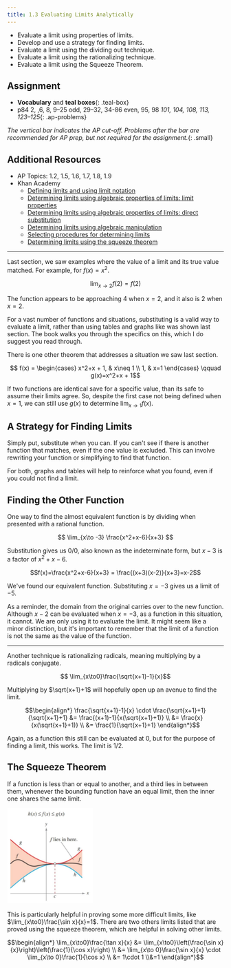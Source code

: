 ```yaml
---
title: 1.3 Evaluating Limits Analytically
---
```


- Evaluate a limit using properties of limits.
- Develop and use a strategy for finding limits.
- Evaluate a limit using the dividing out technique.
- Evaluate a limit using the rationalizing technique.
- Evaluate a limit using the Squeeze Theorem.

## Assignment

- **Vocabulary** and **teal boxes**{: .teal-box}
- p84 2, ,6, 8, 9–25 odd, 29–32, 34-86 even, 95, 98 *101, 104, 108, 113, 123–125*{: .ap-problems}

*The vertical bar indicates the AP cut-off. Problems after the bar are recommended for AP prep, but not required for the assignment.*{: .small}

## Additional Resources

- AP Topics: 1.2, 1.5, 1.6, 1.7, 1.8, 1.9
- Khan Academy
  - [Defining limits and using limit notation](https://www.khanacademy.org/math/ap-calculus-ab/ab-limits-new/ab-1-2/v/introduction-to-limits-hd)
  - [Determining limits using algebraic properties of limits: limit properties](https://www.khanacademy.org/math/ap-calculus-ab/ab-limits-new/ab-1-5a/v/limit-properties)
  - [Determining limits using algebraic properties of limits: direct substitution](https://www.khanacademy.org/math/ap-calculus-ab/ab-limits-new/ab-1-5b/v/limit-by-substitution)
  - [Determining limits using algebraic manipulation](https://www.khanacademy.org/math/ap-calculus-ab/ab-limits-new/ab-1-6/v/limit-example-1)
  - [Selecting procedures for determining limits](https://www.khanacademy.org/math/ap-calculus-ab/ab-limits-new/ab-1-7/v/flow-chart-of-limit-strategies)
  - [Determining limits using the squeeze theorem](https://www.khanacademy.org/math/ap-calculus-ab/ab-limits-new/ab-1-8/v/squeeze-sandwich-theorem)

---

Last section, we saw examples where the value of a limit and its true value matched. For example, for $f(x)=x^2$.

$$ \lim_{x\to2}f(2)= f(2) $$

The function appears to be approaching 4 when $x=2$, and it also is 2 when $x=2$.

For a vast number of functions and situations, substituting is a valid way to evaluate a limit, rather than using tables and graphs like was shown last section. The book walks you through the specifics on this, which I do suggest you read through.

There is one other theorem that addresses a situation we saw last section.

$$ f(x) = \begin{cases}
x^2+x + 1, & x\neq 1 \\
1, & x=1
\end{cases} \qquad g(x)=x^2+x + 1$$

If two functions are identical save for a specific value, than its safe to assume their limits agree. So, despite the first case not being defined when $x=1$, we can still use $g(x)$ to determine $\lim_{x\to1}f(x)$.

## A Strategy for Finding Limits

Simply put, substitute when you can. If you can't see if there is another function that matches, even if the one value is excluded. This can involve rewriting your function or simplifying to find that function.

For both, graphs and tables will help to reinforce what you found, even if you could not find a limit.

## Finding the Other Function

One way to find the almost equivalent function is by dividing when presented with a rational function.

$$ \lim_{x\to -3} \frac{x^2+x-6}{x+3} $$

Substitution gives us $0/0$, also known as the indeterminate form, but $x-3$ is a factor of $x^2+x-6$.

$$f(x)=\frac{x^2+x-6}{x+3} = \frac{(x+3)(x-2)}{x+3}=x-2$$

We've found our equivalent function. Substituting $x=-3$ gives us a limit of $-5$.

As a reminder, the domain from the original carries over to the new function. Although $x-2$ can be evaluated when $x=-3$, as a function in this situation, it cannot. We are only using it to evaluate the limit. It might seem like a minor distinction, but it's important to remember that the limit of a function is not the same as the value of the function.

---

Another technique is rationalizing radicals, meaning multiplying by a radicals conjugate.

$$ \lim_{x\to0}\frac{\sqrt{x+1}-1}{x}$$

Multiplying by $\sqrt{x+1}+1$ will hopefully open up an avenue to find the limit.

$$\begin{align*}
\frac{\sqrt{x+1}-1}{x} \cdot \frac{\sqrt{x+1}+1}{\sqrt{x+1}+1} &=
\frac{(x+1)-1}{x(\sqrt{x+1}+1)} \\
 &= \frac{x}{x(\sqrt{x+1}+1)} \\
 &= \frac{1}{\sqrt{x+1}+1}
\end{align*}$$

Again, as a function this still can be evaluated at 0, but for the purpose of finding a limit, this works. The limit is $1/2$.

## The Squeeze Theorem

If a function is less than or equal to another, and a third lies in between them, whenever the bounding function have an equal limit, then the inner one shares the same limit.

<img src="./img/1.3-figure-1.21.png" width=200 alt="Figure 1.21 from text">

This is particularly helpful in proving some more difficult limits, like $\lim_{x\to0}\frac{\sin x}{x}=1$. There are two others limits listed that are proved using the squeeze theorem, which are helpful in solving other limits.

$$\begin{align*}
\lim_{x\to0}\frac{\tan x}{x} &= \lim_{x\to0}\left(\frac{\sin x}{x}\right)\left(\frac{1}{\cos x}\right) \\
&= \lim_{x\to 0}\frac{\sin x}{x} \cdot \lim_{x\to 0}\frac{1}{\cos x} \\
&= 1\cdot 1 \\&=1
\end{align*}$$
